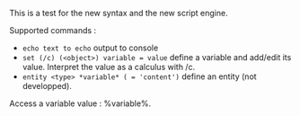 This is a test for the new syntax and the new script engine.


Supported commands : 
* `echo text to echo` output to console
* `set (/c) (<object>) variable = value` define a variable and add/edit its value. Interpret the value as a calculus with /c.
* `entity <type> *variable* ( = 'content')` define an entity (not developped).

Access a variable value : %variable%.
